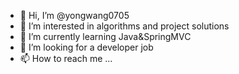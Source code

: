 - 👋 Hi, I’m @yongwang0705
- 👀 I’m interested in algorithms and project solutions
- 🌱 I’m currently learning Java&SpringMVC
- 💞️ I’m looking for a developer job
- 📫 How to reach me ...

<!---
yongwang0705/yongwang0705 is a ✨ special ✨ repository because its `README.md` (this file) appears on your GitHub profile.
You can click the Preview link to take a look at your changes.
--->
